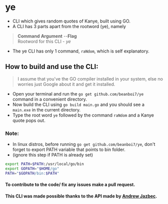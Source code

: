 # ye
<ul>
<li>CLI which gives random quotes of Kanye, built using GO.

<li>A CLI has 3 parts apart from the rootword (ye), namely
</ul>

> **Command**
> **Argument** 
> --**Flag** <br>
> Rootword for this CLI - _ye_
- The ye CLI has only 1 command, ```raNdom```, which is self explanatory.

## How to build and use the CLI:
> I assume that you've the GO compiler installed in your system, else no worries just Google about it and get it installed.
- Open your terminal and run the ```go get github.com/beanboi7/ye``` command in a convenient directory.
- Now build the CLI using ```go build main.go``` and you should see a ```main.exe``` in the current directory.
- Type the root word ```ye``` followed by the command ```raNdom``` and a Kanye quote pops out.


### Note:

- In linux distros, before running ```go get github.com/beanboi7/ye```, don't forget to export PATH variable that points to bin folder.
- (ignore this step if PATH is already set)

```bash
export PATH=$PATH:/usr/local/go/bin
export GOPATH="$HOME/go"
PATH="$GOPATH/bin:$PATH"
```

#### To contribute to the code/ fix any issues make a pull request.

#### This CLI was made possible thanks to the API made by [Andrew Jazbec](https://github.com/ajzbc/kanye.rest).
